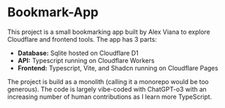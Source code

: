 # Bookmark-App

This project is a small bookmarking app built by Alex Viana to explore Cloudflare and frontend tools. The app has 3 parts:

- **Database:** Sqlite hosted on Cloudflare D1
- **API:** Typescript running on Cloudflare Workers
- **Frontend:** Typescript, Vite, and Shadcn running on Cloudflare Pages

The project is build as a monolith (calling it a monorepo would be too generous). The code is largely vibe-coded with ChatGPT-o3 with an increasing number of human contributions as I learn more TypeScript.
